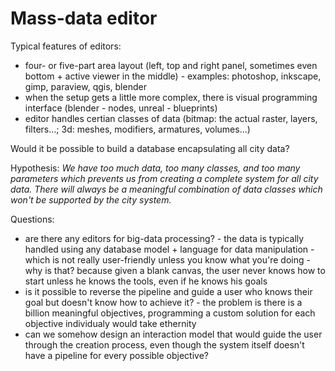 # Mass-data editor

Typical features of editors:
* four- or five-part area layout (left, top and right panel, sometimes even bottom + active viewer in the middle) - examples: photoshop, inkscape, gimp, paraview, qgis, blender
* when the setup gets a little more complex, there is visual programming interface (blender - nodes, unreal - blueprints)
* editor handles certian classes of data (bitmap: the actual raster, layers, filters...; 3d: meshes, modifiers, armatures, volumes...)

Would it be possible to build a database encapsulating all city data?

Hypothesis: *We have too much data, too many classes, and too many parameters which prevents us from creating a complete system for all city data. There will always be a meaningful combination of data classes which won't be supported by the city system.* 


Questions:
* are there any editors for big-data processing? - the data is typically handled using any database model + language for data manipulation - which is not really user-friendly unless you know what you're doing - why is that? because given a blank canvas, the user never knows how to start unless he knows the tools, even if he knows his goals 
* is it possible to reverse the pipeline and guide a user who knows their goal but doesn't know how to achieve it? - the problem is there is a billion meaningful  objectives, programming a custom solution for each objective individualy would take ethernity
* can we somehow design an interaction model that would guide the user through the creation process, even though the system itself doesn't have a pipeline for every possible objective?
